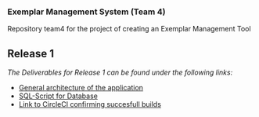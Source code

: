 ### Exemplar Management System (Team 4)

Repository team4 for the project of creating an Exemplar Management Tool


## **Release 1**

*The Deliverables for Release 1 can be found under the following links:*

* [General architecture of the application](https://github.com/jku-win-se/teaching-2021.prse-exemplar-team4/blob/main/Documents/Release%201/General%20Architecture%200.pdf)
* [SQL-Script for Database](https://github.com/jku-win-se/teaching-2021.prse-exemplar-team4/blob/main/Documents/database_script/Logic_Design.sql) 
* [Link to CircleCI confirming succesfull builds](https://app.circleci.com/pipelines/github/jku-win-se) 



